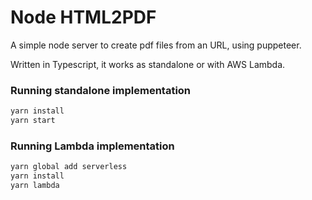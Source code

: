 # Node HTML2PDF

A simple node server to create pdf files from an URL, using puppeteer.

Written in Typescript, it works as standalone or with AWS Lambda.

### Running standalone implementation

```bash
yarn install
yarn start
```

### Running Lambda implementation

```bash
yarn global add serverless
yarn install
yarn lambda
```
